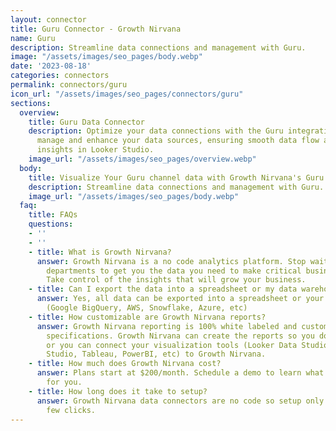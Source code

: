 ```yaml
---
layout: connector
title: Guru Connector - Growth Nirvana
name: Guru
description: Streamline data connections and management with Guru.
image: "/assets/images/seo_pages/body.webp"
date: '2023-08-18'
categories: connectors
permalink: connectors/guru
icon_url: "/assets/images/seo_pages/connectors/guru"
sections:
  overview:
    title: Guru Data Connector
    description: Optimize your data connections with the Guru integration. Seamlessly
      manage and enhance your data sources, ensuring smooth data flow and accurate
      insights in Looker Studio.
    image_url: "/assets/images/seo_pages/overview.webp"
  body:
    title: Visualize Your Guru channel data with Growth Nirvana's Guru Connector
    description: Streamline data connections and management with Guru.
    image_url: "/assets/images/seo_pages/body.webp"
  faq:
    title: FAQs
    questions:
    - ''
    - ''
    - title: What is Growth Nirvana?
      answer: Growth Nirvana is a no code analytics platform. Stop waiting for other
        departments to get you the data you need to make critical business decisions.
        Take control of the insights that will grow your business.
    - title: Can I export the data into a spreadsheet or my data warehouse?
      answer: Yes, all data can be exported into a spreadsheet or your data warehouse
        (Google BigQuery, AWS, Snowflake, Azure, etc)
    - title: How customizable are Growth Nirvana reports?
      answer: Growth Nirvana reporting is 100% white labeled and customized to your
        specifications. Growth Nirvana can create the reports so you don’t have to
        or you can connect your visualization tools (Looker Data Studio/Google Data
        Studio, Tableau, PowerBI, etc) to Growth Nirvana.
    - title: How much does Growth Nirvana cost?
      answer: Plans start at $200/month. Schedule a demo to learn what plan is best
        for you.
    - title: How long does it take to setup?
      answer: Growth Nirvana data connectors are no code so setup only requires a
        few clicks.
---
```

